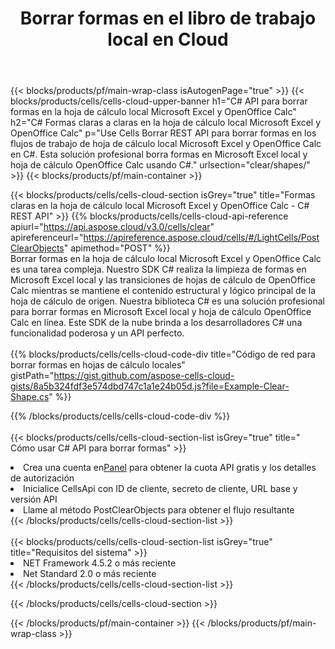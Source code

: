 ﻿---
title:  Borrar formas en el libro de trabajo local en Cloud
description: API y SDK en la nube para borrar formas en Microsoft Excel y OpenOffice Calc. Formas claras en hojas de cálculo locales por Cells Cloud API. SDK admite tipos de lenguajes de desarrollo. Incluyen Android, C#, Go, Java, NodeJS, Perl, PHP, Python, Ruby y Swift.
url: /sv/net/clear/shapes/
---
{{< blocks/products/pf/main-wrap-class isAutogenPage="true" >}}
{{< blocks/products/cells/cells-cloud-upper-banner h1="C# API para borrar formas en la hoja de cálculo local Microsoft Excel y OpenOffice Calc" h2="C# Formas claras a claras en la hoja de cálculo local Microsoft Excel y OpenOffice Calc" p="Use Cells Borrar REST API para borrar formas en los flujos de trabajo de hoja de cálculo local Microsoft Excel y OpenOffice Calc en C#. Esta solución profesional borra formas en Microsoft Excel local y hoja de cálculo OpenOffice Calc usando C#." urlsection="clear/shapes/" >}}
{{< blocks/products/pf/main-container >}}

{{< blocks/products/cells/cells-cloud-section isGrey="true" title="Formas claras en la hoja de cálculo local Microsoft Excel y OpenOffice Calc - C# REST API" >}}
{{% blocks/products/cells/cells-cloud-api-reference apiurl="https://api.aspose.cloud/v3.0/cells/clear" apireferenceurl="https://apireference.aspose.cloud/cells/#/LightCells/PostClearObjects" apimethod="POST" %}}
<br/>
Borrar formas en la hoja de cálculo local Microsoft Excel y OpenOffice Calc es una tarea compleja. Nuestro SDK C# realiza la limpieza de formas en Microsoft Excel local y las transiciones de hojas de cálculo de OpenOffice Calc mientras se mantiene el contenido estructural y lógico principal de la hoja de cálculo de origen. Nuestra biblioteca C# es una solución profesional para borrar formas en Microsoft Excel local y hoja de cálculo OpenOffice Calc en línea. Este SDK de la nube brinda a los desarrolladores C# una funcionalidad poderosa y un API perfecto.
<br/>
<br/>
{{% blocks/products/cells/cells-cloud-code-div title="Código de red para borrar formas en hojas de cálculo locales" gistPath="https://gist.github.com/aspose-cells-cloud-gists/8a5b324fdf3e574dbd747c1a1e24b05d.js?file=Example-Clear-Shape.cs" %}}
  
{{% /blocks/products/cells/cells-cloud-code-div %}}
<br/>
<br/>
{{< blocks/products/cells/cells-cloud-section-list isGrey="true" title=" Cómo usar C# API para borrar formas" >}}
<li> Crea una cuenta en<a href="https://dashboard.aspose.cloud/">Panel</a> para obtener la cuota API gratis y los detalles de autorización</li>
<li>Inicialice CellsApi con ID de cliente, secreto de cliente, URL base y versión API</li>
<li>Llame al método PostClearObjects para obtener el flujo resultante</li>
{{< /blocks/products/cells/cells-cloud-section-list >}}
<br/>
<br/>
{{< blocks/products/cells/cells-cloud-section-list isGrey="true" title="Requisitos del sistema" >}}
<li>NET Framework 4.5.2 o más reciente</li>
<li>Net Standard 2.0 o más reciente</li>
{{< /blocks/products/cells/cells-cloud-section-list >}}

{{< /blocks/products/cells/cells-cloud-section >}}

{{< /blocks/products/pf/main-container >}}
{{< /blocks/products/pf/main-wrap-class >}}
